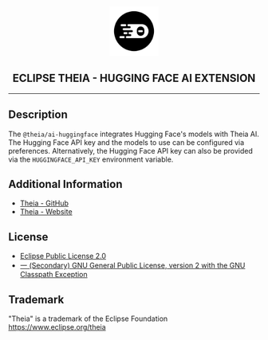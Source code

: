 <div align='center'>

<br />

<img src='https://raw.githubusercontent.com/eclipse-theia/theia/master/logo/theia.svg?sanitize=true' alt='theia-ext-logo' width='100px' />

<h2>ECLIPSE THEIA - HUGGING FACE AI EXTENSION</h2>

<hr />

</div>

## Description

The `@theia/ai-huggingface` integrates Hugging Face's models with Theia AI.
The Hugging Face API key and the models to use can be configured via preferences.
Alternatively, the Hugging Face API key can also be provided via the `HUGGINGFACE_API_KEY` environment variable.

## Additional Information

- [Theia - GitHub](https://github.com/eclipse-theia/theia)
- [Theia - Website](https://theia-ide.org/)

## License

- [Eclipse Public License 2.0](http://www.eclipse.org/legal/epl-2.0/)
- [一 (Secondary) GNU General Public License, version 2 with the GNU Classpath Exception](https://projects.eclipse.org/license/secondary-gpl-2.0-cp)

## Trademark

"Theia" is a trademark of the Eclipse Foundation  
<https://www.eclipse.org/theia>
